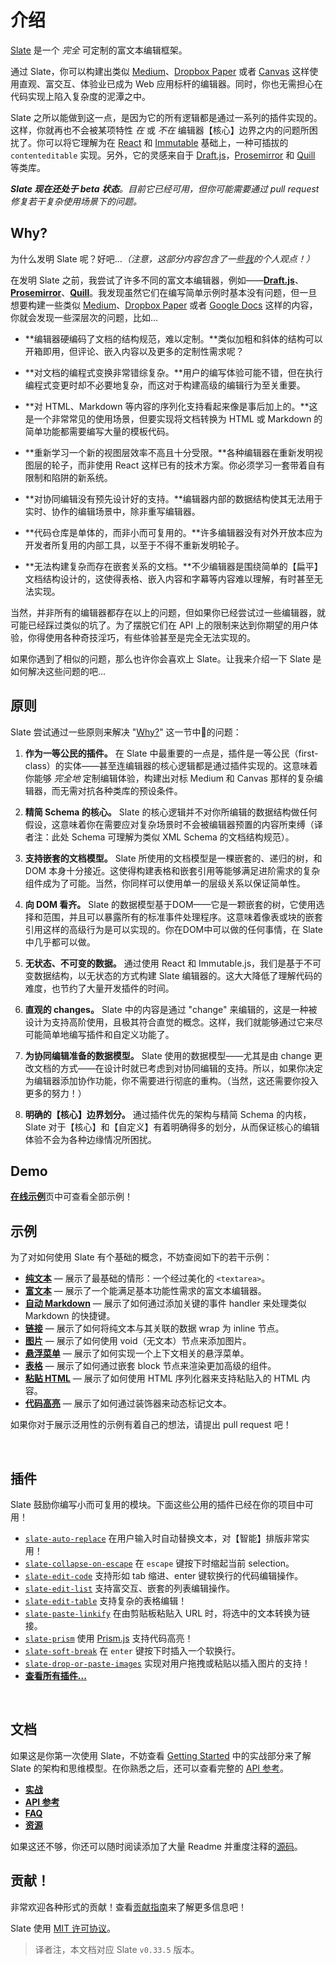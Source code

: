 
# 介绍

[Slate](http://slatejs.org) 是一个 _完全_ 可定制的富文本编辑框架。

通过 Slate，你可以构建出类似 [Medium](https://medium.com/)、[Dropbox Paper](https://www.dropbox.com/paper) 或者 [Canvas](https://usecanvas.com/) 这样使用直观、富交互、体验业已成为 Web 应用标杆的编辑器。同时，你也无需担心在代码实现上陷入复杂度的泥潭之中。

Slate 之所以能做到这一点，是因为它的所有逻辑都是通过一系列的插件实现的。这样，你就再也不会被某项特性 _在_ 或 _不在_ 编辑器【核心】边界之内的问题所困扰了。你可以将它理解为在 [React](https://facebook.github.io/react/) 和 [Immutable](https://facebook.github.io/immutable-js/) 基础上，一种可插拔的 `contenteditable` 实现。另外，它的灵感来自于 [Draft.js](https://facebook.github.io/draft-js/)，[Prosemirror](http://prosemirror.net/) 和 [Quill](http://quilljs.com/) 等类库。

_**Slate 现在还处于 beta 状态**。目前它已经可用，但你可能需要通过 pull request 修复若干复杂使用场景下的问题。_


## Why?

为什么发明 Slate 呢？好吧…_（注意，这部分内容包含了一些[我](https://github.com/ianstormtaylor)的个人观点！）_

在发明 Slate 之前，我尝试了许多不同的富文本编辑器，例如——[**Draft.js**](https://facebook.github.io/draft-js/)、[**Prosemirror**](http://prosemirror.net/)、[**Quill**](http://quilljs.com/)。我发现虽然它们在编写简单示例时基本没有问题，但一旦想要构建一些类似 [Medium](https://medium.com/)、[Dropbox Paper](https://www.dropbox.com/paper) 或者 [Google Docs](https://www.google.com/docs/about/) 这样的内容，你就会发现一些深层次的问题，比如…

* **编辑器硬编码了文档的结构规范，难以定制。**类似加粗和斜体的结构可以开箱即用，但评论、嵌入内容以及更多的定制性需求呢？

* **对文档的编程式变换非常错综复杂。**用户的编写体验可能不错，但在执行编程式变更时却不必要地复杂，而这对于构建高级的编辑行为至关重要。

* **对 HTML、Markdown 等内容的序列化支持看起来像是事后加上的。**这是一个非常常见的使用场景，但要实现将文档转换为 HTML 或 Markdown 的简单功能都需要编写大量的模板代码。

* **重新学习一个新的视图层效率不高且十分受限。**各种编辑器在重新发明视图层的轮子，而非使用 React 这样已有的技术方案。你必须学习一套带着自有限制和陷阱的新系统。

* **对协同编辑没有预先设计好的支持。**编辑器内部的数据结构使其无法用于实时、协作的编辑场景中，除非重写编辑器。

* **代码仓库是单体的，而非小而可复用的。**许多编辑器没有对外开放本应为开发者所复用的内部工具，以至于不得不重新发明轮子。

* **无法构建复杂而存在嵌套关系的文档。**不少编辑器是围绕简单的【扁平】文档结构设计的，这使得表格、嵌入内容和字幕等内容难以理解，有时甚至无法实现。

当然，并非所有的编辑器都存在以上的问题，但如果你已经尝试过一些编辑器，就可能已经踩过类似的坑了。为了摆脱它们在 API 上的限制来达到你期望的用户体验，你得使用各种奇技淫巧，有些体验甚至是完全无法实现的。

如果你遇到了相似的问题，那么也许你会喜欢上 Slate。让我来介绍一下 Slate 是如何解决这些问题的吧…


## 原则

Slate 尝试通过一些原则来解决 "[Why?](#why)" 这一节中的问题：

1. **作为一等公民的插件。** 在 Slate 中最重要的一点是，插件是一等公民（first-class）的实体——甚至连编辑器的核心逻辑都是通过插件实现的。这意味着你能够 _完全地_ 定制编辑体验，构建出对标 Medium 和 Canvas 那样的复杂编辑器，而无需对抗各种类库的预设条件。

2. **精简 Schema 的核心。** Slate 的核心逻辑并不对你所编辑的数据结构做任何假设，这意味着你在需要应对复杂场景时不会被编辑器预置的内容所束缚（译者注：此处 Schema 可理解为类似 XML Schema 的文档结构规范）。

3. **支持嵌套的文档模型。** Slate 所使用的文档模型是一棵嵌套的、递归的树，和 DOM 本身十分接近。这使得构建表格和嵌套引用等能够满足进阶需求的复杂组件成为了可能。当然，你同样可以使用单一的层级关系以保证简单性。

4. **向 DOM 看齐。** Slate 的数据模型基于DOM——它是一颗嵌套的树，它使用选择和范围，并且可以暴露所有的标准事件处理程序。这意味着像表或块的嵌套引用这样的高级行为是可以实现的。你在DOM中可以做的任何事情，在 Slate 中几乎都可以做。

5. **无状态、不可变的数据。** 通过使用 React 和 Immutable.js，我们是基于不可变数据结构，以无状态的方式构建 Slate 编辑器的。这大大降低了理解代码的难度，也节约了大量开发插件的时间。

6. **直观的 changes。** Slate 中的内容是通过 "change" 来编辑的，这是一种被设计为支持高阶使用，且极其符合直觉的概念。这样，我们就能够通过它来尽可能简单地编写插件和自定义功能了。

7. **为协同编辑准备的数据模型。** Slate 使用的数据模型——尤其是由 change 更改文档的方式——在设计时就已考虑到对协同编辑的支持。所以，如果你决定为编辑器添加协作功能，你不需要进行彻底的重构。（当然，这还需要你投入更多的努力！）

8. **明确的【核心】边界划分。** 通过插件优先的架构与精简 Schema 的内核，Slate 对于【核心】和【自定义】有着明确得多的划分，从而保证核心的编辑体验不会为各种边缘情况所困扰。


## Demo

[**在线示例**](http://slatejs.org)页中可查看全部示例！


## 示例

为了对如何使用 Slate 有个基础的概念，不妨查阅如下的若干示例：

* [**纯文本**](https://github.com/ianstormtaylor/slate/tree/master/examples/plain-text) — 展示了最基础的情形：一个经过美化的 `<textarea>`。
* [**富文本**](https://github.com/ianstormtaylor/slate/tree/master/examples/rich-text) — 展示了一个能满足基本功能性需求的富文本编辑器。
* [**自动 Markdown**](https://github.com/ianstormtaylor/slate/tree/master/examples/markdown-preview) — 展示了如何通过添加关键的事件 handler 来处理类似 Markdown 的快捷键。
* [**链接**](https://github.com/ianstormtaylor/slate/tree/master/examples/links) — 展示了如何将纯文本与其关联的数据 wrap 为 inline 节点。 
* [**图片**](https://github.com/ianstormtaylor/slate/tree/master/examples/images) — 展示了如何使用 void（无文本）节点来添加图片。
* [**悬浮菜单**](https://github.com/ianstormtaylor/slate/tree/master/examples/hovering-menu) — 展示了如何实现一个上下文相关的悬浮菜单。
* [**表格**](https://github.com/ianstormtaylor/slate/tree/master/examples/tables) — 展示了如何通过嵌套 block 节点来渲染更加高级的组件。
* [**粘贴 HTML**](https://github.com/ianstormtaylor/slate/tree/master/examples/paste-html) — 展示了如何使用 HTML 序列化器来支持粘贴入的 HTML 内容。
* [**代码高亮**](https://github.com/ianstormtaylor/slate/tree/master/examples/code-highlighting) — 展示了如何通过装饰器来动态标记文本。

如果你对于展示泛用性的示例有着自己的想法，请提出 pull request 吧！


<br/>

## 插件

Slate 鼓励你编写小而可复用的模块。下面这些公用的插件已经在你的项目中可用！

* [`slate-auto-replace`](https://github.com/ianstormtaylor/slate-auto-replace) 在用户输入时自动替换文本，对【智能】排版非常实用！
* [`slate-collapse-on-escape`](https://github.com/ianstormtaylor/slate-collapse-on-escape) 在 `escape` 键按下时缩起当前 selection。
* [`slate-edit-code`](https://github.com/GitbookIO/slate-edit-code) 支持形如 tab 缩进、enter 键软换行的代码编辑操作。
* [`slate-edit-list`](https://github.com/GitbookIO/slate-edit-list) 支持富交互、嵌套的列表编辑操作。
* [`slate-edit-table`](https://github.com/GitbookIO/slate-edit-table) 支持复杂的表格编辑！
* [`slate-paste-linkify`](https://github.com/ianstormtaylor/slate-paste-linkify) 在由剪贴板粘贴入 URL 时，将选中的文本转换为链接。
* [`slate-prism`](https://github.com/GitbookIO/slate-prism) 使用 [Prism.js](http://prismjs.com/) 支持代码高亮！
* [`slate-soft-break`](https://github.com/ianstormtaylor/slate-soft-break) 在 `enter` 键按下时插入一个软换行。
* [`slate-drop-or-paste-images`](https://github.com/ianstormtaylor/slate-drop-or-paste-images) 实现对用户拖拽或粘贴以插入图片的支持！
* [**查看所有插件...**](https://github.com/ianstormtaylor/slate/blob/master/docs/general/plugins.md)

<br/>

## 文档

如果这是你第一次使用 Slate，不妨查看 [Getting Started](./walkthroughs/installing-slate.md) 中的实战部分来了解 Slate 的架构和思维模型。在你熟悉之后，还可以查看完整的 [API 参考](./reference/slate-react/editor.md)。

* [**实战**](./walkthroughs/installing-slate.md)
* [**API 参考**](./reference/slate-react/editor.md)
* [**FAQ**](./general/faq.md)
* [**资源**](./general/resources.md)

如果这还不够，你还可以随时阅读添加了大量 Readme 并重度注释的[源码](./src)。


## 贡献！

非常欢迎各种形式的贡献！查看[贡献指南](./Contributing.md)来了解更多信息吧！

Slate 使用 [MIT 许可协议](./License.md)。

> 译者注，本文档对应 Slate `v0.33.5` 版本。
